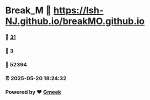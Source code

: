# Break_M :link: https://lsh-NJ.github.io/breakMO.github.io 
### :page_facing_up: [31](https://lsh-NJ.github.io/breakMO.github.io/tag.html) 
### :speech_balloon: 3 
### :hibiscus: 52394 
### :alarm_clock: 2025-05-20 18:24:32 
### Powered by :heart: [Gmeek](https://github.com/Meekdai/Gmeek)
